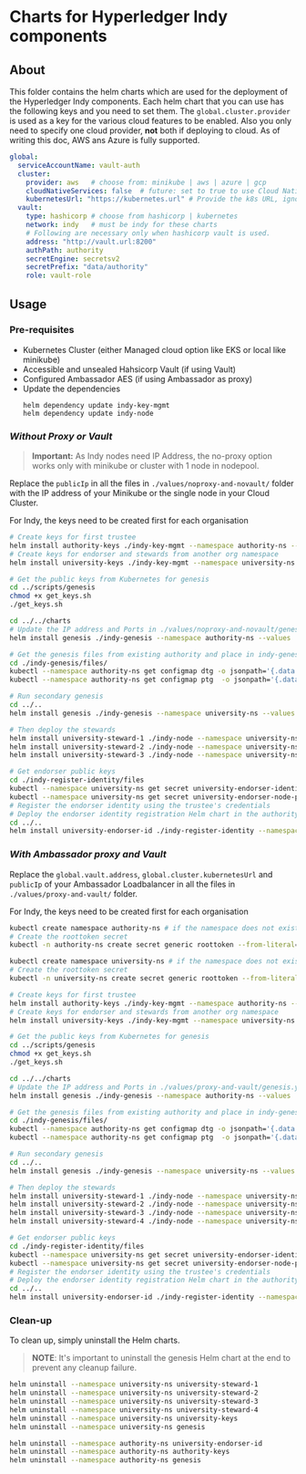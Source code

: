 [//]: # (##############################################################################################)
[//]: # (Copyright Accenture. All Rights Reserved.)
[//]: # (SPDX-License-Identifier: Apache-2.0)
[//]: # (##############################################################################################)

# Charts for Hyperledger Indy components

## About
This folder contains the helm charts which are used for the deployment of the Hyperledger Indy components. Each helm chart that you can use has the following keys and you need to set them. The `global.cluster.provider` is used as a key for the various cloud features to be enabled. Also you only need to specify one cloud provider, **not** both if deploying to cloud. As of writing this doc, AWS ans Azure is fully supported.

```yaml
global:
  serviceAccountName: vault-auth
  cluster:
    provider: aws   # choose from: minikube | aws | azure | gcp
    cloudNativeServices: false  # future: set to true to use Cloud Native Services 
    kubernetesUrl: "https://kubernetes.url" # Provide the k8s URL, ignore if not using Hashicorp Vault
  vault:
    type: hashicorp # choose from hashicorp | kubernetes
    network: indy   # must be indy for these charts
    # Following are necessary only when hashicorp vault is used.
    address: "http://vault.url:8200"
    authPath: authority
    secretEngine: secretsv2
    secretPrefix: "data/authority"
    role: vault-role
```

## Usage

### Pre-requisites

- Kubernetes Cluster (either Managed cloud option like EKS or local like minikube)
- Accessible and unsealed Hahsicorp Vault (if using Vault)
- Configured Ambassador AES (if using Ambassador as proxy)
- Update the dependencies
  ```
  helm dependency update indy-key-mgmt
  helm dependency update indy-node
  ```

### _Without Proxy or Vault_

> **Important:** As Indy nodes need IP Address, the no-proxy option works only with minikube or cluster with 1 node in nodepool.

Replace the `publicIp` in all the files in `./values/noproxy-and-novault/` folder with the IP address of your Minikube or the single node in your Cloud Cluster.

For Indy, the keys need to be created first for each organisation
```bash
# Create keys for first trustee
helm install authority-keys ./indy-key-mgmt --namespace authority-ns --create-namespace --values ./values/noproxy-and-novault/authority-keys.yaml
# Create keys for endorser and stewards from another org namespace
helm install university-keys ./indy-key-mgmt --namespace university-ns --create-namespace --values ./values/noproxy-and-novault/university-keys.yaml

# Get the public keys from Kubernetes for genesis
cd ../scripts/genesis
chmod +x get_keys.sh
./get_keys.sh

cd ../../charts
# Update the IP address and Ports in ./values/noproxy-and-novault/genesis.yaml
helm install genesis ./indy-genesis --namespace authority-ns --values ./values/noproxy-and-novault/genesis.yaml

# Get the genesis files from existing authority and place in indy-genesis/files
cd ./indy-genesis/files/
kubectl --namespace authority-ns get configmap dtg -o jsonpath='{.data.domain_transactions_genesis}' > domain_transactions_genesis.json
kubectl --namespace authority-ns get configmap ptg  -o jsonpath='{.data.pool_transactions_genesis}' > pool_transactions_genesis.json

# Run secondary genesis
cd ../..
helm install genesis ./indy-genesis --namespace university-ns --values ./values/noproxy-and-novault/genesis-sec.yaml

# Then deploy the stewards
helm install university-steward-1 ./indy-node --namespace university-ns --values ./values/noproxy-and-novault/steward.yaml
helm install university-steward-2 ./indy-node --namespace university-ns --values ./values/noproxy-and-novault/steward.yaml --set settings.node.externalPort=30021 --set settings.client.externalPort=30022 --set settings.node.port=30021 --set settings.client.port=30022
helm install university-steward-3 ./indy-node --namespace university-ns --values ./values/noproxy-and-novault/steward.yaml --set settings.node.externalPort=30031 --set settings.client.externalPort=30032 --set settings.node.port=30031 --set settings.client.port=30032

# Get endorser public keys
cd ./indy-register-identity/files
kubectl --namespace university-ns get secret university-endorser-identity-public -o jsonpath='{.data.value}' | base64 -d | jq '.["did"]'> university-endorser-did.json
kubectl --namespace university-ns get secret university-endorser-node-public-verif-keys -o jsonpath='{.data.value}' | base64 -d | jq '.["verification-key"]' > university-endorser-verkey.json
# Register the endorser identity using the trustee's credentials
# Deploy the endorser identity registration Helm chart in the authority namespace, where the trustee resides
cd ../..
helm install university-endorser-id ./indy-register-identity --namespace authority-ns
```

### _With Ambassador proxy and Vault_
Replace the `global.vault.address`, `global.cluster.kubernetesUrl` and `publicIp` of your Ambassador Loadbalancer in all the files in `./values/proxy-and-vault/` folder.

For Indy, the keys need to be created first for each organisation
```bash
kubectl create namespace authority-ns # if the namespace does not exist already
# Create the roottoken secret
kubectl -n authority-ns create secret generic roottoken --from-literal=token=<VAULT_ROOT_TOKEN>

kubectl create namespace university-ns # if the namespace does not exist already
# Create the roottoken secret
kubectl -n university-ns create secret generic roottoken --from-literal=token=<VAULT_ROOT_TOKEN>

# Create keys for first trustee
helm install authority-keys ./indy-key-mgmt --namespace authority-ns --values ./values/proxy-and-vault/authority-keys.yaml
# Create keys for endorser and stewards from another org namespace
helm install university-keys ./indy-key-mgmt --namespace university-ns --values ./values/proxy-and-vault/university-keys.yaml

# Get the public keys from Kubernetes for genesis
cd ../scripts/genesis
chmod +x get_keys.sh
./get_keys.sh

cd ../../charts
# Update the IP address and Ports in ./values/proxy-and-vault/genesis.yaml
helm install genesis ./indy-genesis --namespace authority-ns --values ./values/proxy-and-vault/genesis.yaml

# Get the genesis files from existing authority and place in indy-genesis/files
cd ./indy-genesis/files/
kubectl --namespace authority-ns get configmap dtg -o jsonpath='{.data.domain_transactions_genesis}' > domain_transactions_genesis.json
kubectl --namespace authority-ns get configmap ptg  -o jsonpath='{.data.pool_transactions_genesis}' > pool_transactions_genesis.json

# Run secondary genesis
cd ../..
helm install genesis ./indy-genesis --namespace university-ns --values ./values/proxy-and-vault/genesis-sec.yaml

# Then deploy the stewards
helm install university-steward-1 ./indy-node --namespace university-ns --values ./values/proxy-and-vault/steward.yaml
helm install university-steward-2 ./indy-node --namespace university-ns --values ./values/proxy-and-vault/steward.yaml --set settings.node.externalPort=15021 --set settings.client.externalPort=15022
helm install university-steward-3 ./indy-node --namespace university-ns --values ./values/proxy-and-vault/steward.yaml --set settings.node.externalPort=15031 --set settings.client.externalPort=15032
helm install university-steward-4 ./indy-node --namespace university-ns --values ./values/proxy-and-vault/steward.yaml --set settings.node.externalPort=15041 --set settings.client.externalPort=15042

# Get endorser public keys
cd ./indy-register-identity/files
kubectl --namespace university-ns get secret university-endorser-identity-public -o jsonpath='{.data.value}' | base64 -d | jq '.["did"]'> university-endorser-did.json
kubectl --namespace university-ns get secret university-endorser-node-public-verif-keys -o jsonpath='{.data.value}' | base64 -d | jq '.["verification-key"]' > university-endorser-verkey.json
# Register the endorser identity using the trustee's credentials
# Deploy the endorser identity registration Helm chart in the authority namespace, where the trustee resides
cd ../..
helm install university-endorser-id ./indy-register-identity --namespace authority-ns
```

### Clean-up

To clean up, simply uninstall the Helm charts. 
> **NOTE**: It's important to uninstall the genesis Helm chart at the end to prevent any cleanup failure.

```bash
helm uninstall --namespace university-ns university-steward-1
helm uninstall --namespace university-ns university-steward-2
helm uninstall --namespace university-ns university-steward-3
helm uninstall --namespace university-ns university-steward-4
helm uninstall --namespace university-ns university-keys
helm uninstall --namespace university-ns genesis

helm uninstall --namespace authority-ns university-endorser-id
helm uninstall --namespace authority-ns authority-keys
helm uninstall --namespace authority-ns genesis
```
